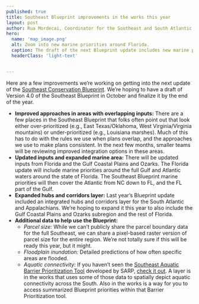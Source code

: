 ```yaml
---
published: true
title: Southeast Blueprint improvements in the works this year
layout: post
author: Rua Mordecai, Coordinator for the Southeast and South Atlantic Blueprints
hero:
  name: 'map_image.png'
  alt: Zoom into new marine priorities around Florida.
  caption: The draft of the next Blueprint update includes new marine priorities around Florida.
  headerClass: 'light-text'


---
```

Here are a few improvements we’re working on getting into the next update of the [Southeast Conservation Blueprint](https://secassoutheast.org/blueprint). We’re hoping to have a draft of Version 4.0 of the Southeast Blueprint in October and finalize it by the end of the year.<!--more-->

- **Improved approaches in areas with overlapping inputs:** There are a few places in the Southeast Blueprint that folks often point out that look either over-prioritized (e.g., East Texas/Oklahoma, West Virginia/Virginia mountains) or under-prioritized (e.g., Louisiana marshes). Much of this has to do with the rules we use when plans overlap, and the approaches we use to make plans consistent. In the next few months, smaller teams will be reviewing improved integration options in these areas.
- **Updated inputs and expanded marine area:** There will be updated inputs from Florida and the Gulf Coastal Plains and Ozarks. The Florida update will include marine priorities around the full Gulf and Atlantic waters around the state of Florida. The Southeast Blueprint marine priorities will then cover the Atlantic from NC down to FL, and the FL part of the Gulf.
- **Expanded hubs and corridors layer:** Last year’s Blueprint update included an integrated hubs and corridors layer for the South Atlantic and Appalachians. We’re hoping to expand it this year to also include the Gulf Coastal Plains and Ozarks subregion and the rest of Florida.
- **Additional data to help use the Blueprint:**
  - _Parcel size:_ While we can’t publicly share the parcel boundary data for the full Southeast, we can share a pixel-based raster version of parcel size for the entire region. We’re not totally sure if this will be ready this year, but it might.
  - _Floodplain inundation:_ Detailed predictions of how often specific areas are flooded.
  - _Aquatic connectivity:_ If you haven’t seen the [Southeast Aquatic Barrier Prioritization Tool](https://connectivity.sarpdata.com/) developed by SARP, [check it out](https://connectivity.sarpdata.com/). A layer is in the works that uses some of those data to spatially depict aquatic connectivity across the South. Also in the works is a way for you to access summarized Blueprint priorities within that Barrier Prioritization tool.
